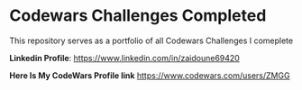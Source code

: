 # Codewars Challenges Completed
 

This repository serves as a portfolio of all Codewars Challenges I comeplete

**Linkedin Profile**: https://www.linkedin.com/in/zaidoune69420

**Here Is My CodeWars Profile link** https://www.codewars.com/users/ZMGG
